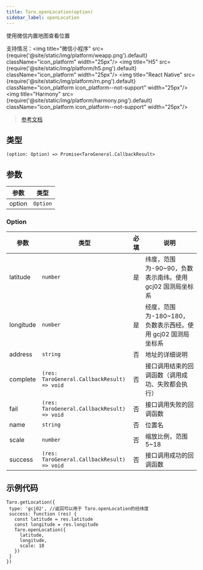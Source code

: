 ```yaml
---
title: Taro.openLocation(option)
sidebar_label: openLocation
---
```


使用微信内置地图查看位置

支持情况：<img title="微信小程序" src={require('@site/static/img/platform/weapp.png').default} className="icon_platform" width="25px"/> <img title="H5" src={require('@site/static/img/platform/h5.png').default} className="icon_platform" width="25px"/> <img title="React Native" src={require('@site/static/img/platform/rn.png').default} className="icon_platform icon_platform--not-support" width="25px"/> <img title="Harmony" src={require('@site/static/img/platform/harmony.png').default} className="icon_platform icon_platform--not-support" width="25px"/>

> [参考文档](https://developers.weixin.qq.com/miniprogram/dev/api/location/wx.openLocation.html)

## 类型

```tsx
(option: Option) => Promise<TaroGeneral.CallbackResult>
```

## 参数

| 参数 | 类型 |
| --- | --- |
| option | `Option` |

### Option

| 参数 | 类型 | 必填 | 说明 |
| --- | --- | :---: | --- |
| latitude | `number` | 是 | 纬度，范围为-90~90，负数表示南纬。使用 gcj02 国测局坐标系 |
| longitude | `number` | 是 | 经度，范围为-180~180，负数表示西经。使用 gcj02 国测局坐标系 |
| address | `string` | 否 | 地址的详细说明 |
| complete | `(res: TaroGeneral.CallbackResult) => void` | 否 | 接口调用结束的回调函数（调用成功、失败都会执行） |
| fail | `(res: TaroGeneral.CallbackResult) => void` | 否 | 接口调用失败的回调函数 |
| name | `string` | 否 | 位置名 |
| scale | `number` | 否 | 缩放比例，范围5~18 |
| success | `(res: TaroGeneral.CallbackResult) => void` | 否 | 接口调用成功的回调函数 |

## 示例代码

```tsx
Taro.getLocation({
 type: 'gcj02', //返回可以用于 Taro.openLocation的经纬度
 success: function (res) {
   const latitude = res.latitude
   const longitude = res.longitude
   Taro.openLocation({
     latitude,
     longitude,
     scale: 18
   })
 }
})
```
